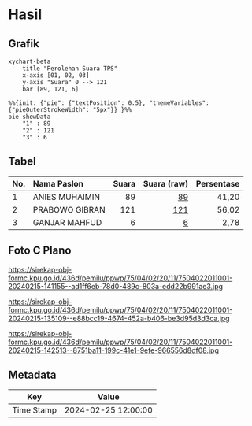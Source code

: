 # Hasil

## Grafik

```mermaid
xychart-beta
    title "Perolehan Suara TPS"
    x-axis [01, 02, 03]
    y-axis "Suara" 0 --> 121
    bar [89, 121, 6]
```

```mermaid
%%{init: {"pie": {"textPosition": 0.5}, "themeVariables": {"pieOuterStrokeWidth": "5px"}} }%%
pie showData
    "1" : 89
    "2" : 121
    "3" : 6
```

## Tabel

| No. | Nama Paslon    | Suara | Suara (raw) | Persentase |
|:--- |:-------------- | -----:| -----------:| ----------:|
| 1   | ANIES MUHAIMIN | 89    | [89][p-1]   | 41,20      |
| 2   | PRABOWO GIBRAN | 121   | [121][p-2]  | 56,02      |
| 3   | GANJAR MAHFUD  | 6     | [6][p-3]    | 2,78       |


[p-1]: https://github.com/gigit-pemilu/pemilu-2024-75-gorontalo/blob/main/pilpres/hitung-suara/sub/75-gorontalo/sub/04-pohuwato/sub/02-lemito/sub/2011-suka-damai/sub/001-tps/sub/paslon-1.txt
[p-2]: https://github.com/gigit-pemilu/pemilu-2024-75-gorontalo/blob/main/pilpres/hitung-suara/sub/75-gorontalo/sub/04-pohuwato/sub/02-lemito/sub/2011-suka-damai/sub/001-tps/sub/paslon-2.txt
[p-3]: https://github.com/gigit-pemilu/pemilu-2024-75-gorontalo/blob/main/pilpres/hitung-suara/sub/75-gorontalo/sub/04-pohuwato/sub/02-lemito/sub/2011-suka-damai/sub/001-tps/sub/paslon-3.txt

## Foto C Plano

https://sirekap-obj-formc.kpu.go.id/436d/pemilu/ppwp/75/04/02/20/11/7504022011001-20240215-141155--ad1ff6eb-78d0-489c-803a-edd22b991ae3.jpg

https://sirekap-obj-formc.kpu.go.id/436d/pemilu/ppwp/75/04/02/20/11/7504022011001-20240215-135109--e88bcc19-4674-452a-b406-be3d95d3d3ca.jpg

https://sirekap-obj-formc.kpu.go.id/436d/pemilu/ppwp/75/04/02/20/11/7504022011001-20240215-142513--8751ba11-199c-41e1-9efe-966556d8df08.jpg


## Metadata

| Key        | Value               |
| ---------- | ------------------- |
| Time Stamp | 2024-02-25 12:00:00 |



